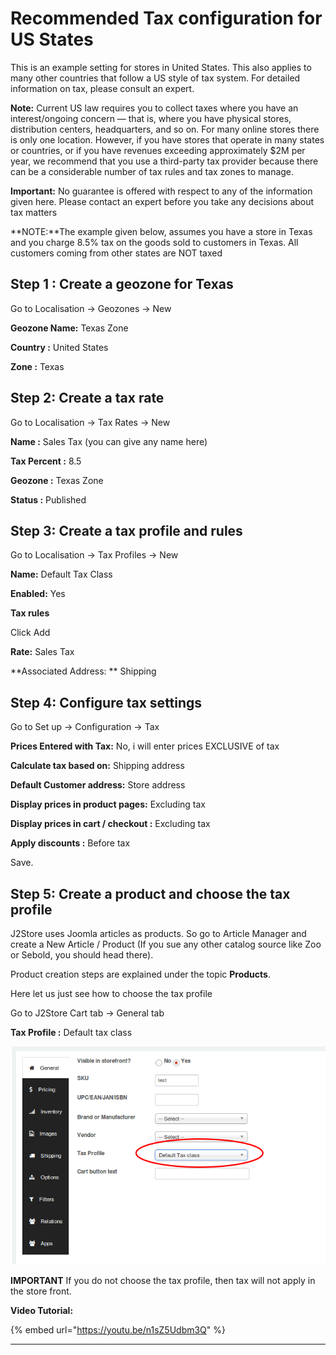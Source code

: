 # Recommended Tax configuration for US States

This is an example setting for stores in United States. This also applies to many other countries that follow a US style of tax system. For detailed information on tax, please consult an expert.

**Note:** Current US law requires you to collect taxes where you have an interest/ongoing concern — that is, where you have physical stores, distribution centers, headquarters, and so on. For many online stores there is only one location. However, if you have stores that operate in many states or countries, or if you have revenues exceeding approximately $2M per year, we recommend that you use a third-party tax provider because there can be a considerable number of tax rules and tax zones to manage.

**Important:** No guarantee is offered with respect to any of the information given here. Please contact an expert before you take any decisions about tax matters

**NOTE:**The example given below, assumes you have a store in Texas and you charge 8.5% tax on the goods sold to customers in Texas. All customers coming from other states are NOT taxed

## Step 1 : Create a geozone for Texas <a href="#step-1--create-a-geozone-for-texas" id="step-1--create-a-geozone-for-texas"></a>

Go to Localisation -> Geozones -> New

**Geozone Name:** Texas Zone

**Country :** United States

**Zone :** Texas

## Step 2: Create a tax rate <a href="#step-2-create-a-tax-rate" id="step-2-create-a-tax-rate"></a>

Go to Localisation -> Tax Rates -> New

**Name :** Sales Tax (you can give any name here)

**Tax Percent :** 8.5

**Geozone :** Texas Zone

**Status :** Published

## Step 3: Create a tax profile and rules <a href="#step-3-create-a-tax-profile-and-rules" id="step-3-create-a-tax-profile-and-rules"></a>

Go to Localisation -> Tax Profiles -> New

**Name:** Default Tax Class

**Enabled:** Yes

**Tax rules**

Click Add

**Rate:** Sales Tax

\*\*Associated Address: \*\* Shipping

## Step 4: Configure tax settings <a href="#step-4-configure-tax-settings" id="step-4-configure-tax-settings"></a>

Go to Set up -> Configuration -> Tax

**Prices Entered with Tax:** No, i will enter prices EXCLUSIVE of tax

**Calculate tax based on:** Shipping address

**Default Customer address:** Store address

**Display prices in product pages:** Excluding tax

**Display prices in cart / checkout :** Excluding tax

**Apply discounts :** Before tax

Save.

## Step 5: Create a product and choose the tax profile <a href="#step-5-create-a-product-and-choose-the-tax-profile" id="step-5-create-a-product-and-choose-the-tax-profile"></a>

J2Store uses Joomla articles as products. So go to Article Manager and create a New Article / Product (If you sue any other catalog source like Zoo or Sebold, you should head there).

Product creation steps are explained under the topic **Products**.

Here let us just see how to choose the tax profile

Go to J2Store Cart tab -> General tab

**Tax Profile :** Default tax class

![Default tax-rate-for-Us-stores](https://raw.githubusercontent.com/j2store/doc-images/master/tax-configuration/Recommended-for-US-stores/Tax-config-default-tax-rate.png)

**IMPORTANT** If you do not choose the tax profile, then tax will not apply in the store front.

**Video Tutorial:**

{% embed url="https://youtu.be/n1sZ5Udbm3Q" %}

****
